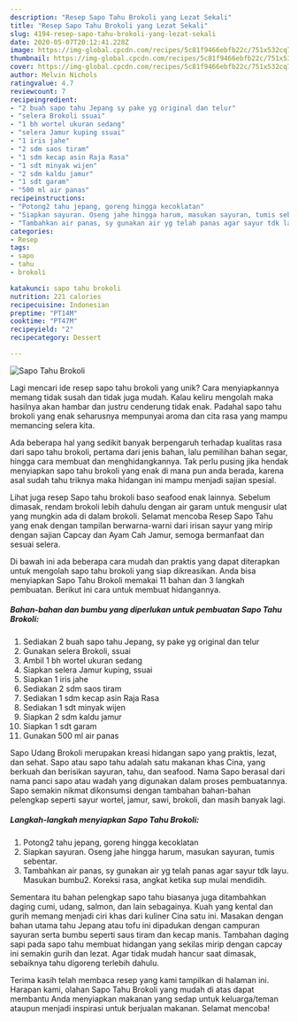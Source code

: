 ```yaml
---
description: "Resep Sapo Tahu Brokoli yang Lezat Sekali"
title: "Resep Sapo Tahu Brokoli yang Lezat Sekali"
slug: 4194-resep-sapo-tahu-brokoli-yang-lezat-sekali
date: 2020-05-07T20:12:41.228Z
image: https://img-global.cpcdn.com/recipes/5c81f9466ebfb22c/751x532cq70/sapo-tahu-brokoli-foto-resep-utama.jpg
thumbnail: https://img-global.cpcdn.com/recipes/5c81f9466ebfb22c/751x532cq70/sapo-tahu-brokoli-foto-resep-utama.jpg
cover: https://img-global.cpcdn.com/recipes/5c81f9466ebfb22c/751x532cq70/sapo-tahu-brokoli-foto-resep-utama.jpg
author: Melvin Nichols
ratingvalue: 4.7
reviewcount: 7
recipeingredient:
- "2 buah sapo tahu Jepang sy pake yg original dan telur"
- "selera Brokoli ssuai"
- "1 bh wortel ukuran sedang"
- "selera Jamur kuping ssuai"
- "1 iris jahe"
- "2 sdm saos tiram"
- "1 sdm kecap asin Raja Rasa"
- "1 sdt minyak wijen"
- "2 sdm kaldu jamur"
- "1 sdt garam"
- "500 ml air panas"
recipeinstructions:
- "Potong2 tahu jepang, goreng hingga kecoklatan"
- "Siapkan sayuran. Oseng jahe hingga harum, masukan sayuran, tumis sebentar."
- "Tambahkan air panas, sy gunakan air yg telah panas agar sayur tdk layu. Masukan bumbu2. Koreksi rasa, angkat ketika sup mulai mendidih."
categories:
- Resep
tags:
- sapo
- tahu
- brokoli

katakunci: sapo tahu brokoli 
nutrition: 221 calories
recipecuisine: Indonesian
preptime: "PT14M"
cooktime: "PT47M"
recipeyield: "2"
recipecategory: Dessert

---
```



![Sapo Tahu Brokoli](https://img-global.cpcdn.com/recipes/5c81f9466ebfb22c/751x532cq70/sapo-tahu-brokoli-foto-resep-utama.jpg)

Lagi mencari ide resep sapo tahu brokoli yang unik? Cara menyiapkannya memang tidak susah dan tidak juga mudah. Kalau keliru mengolah maka hasilnya akan hambar dan justru cenderung tidak enak. Padahal sapo tahu brokoli yang enak seharusnya mempunyai aroma dan cita rasa yang mampu memancing selera kita.

Ada beberapa hal yang sedikit banyak berpengaruh terhadap kualitas rasa dari sapo tahu brokoli, pertama dari jenis bahan, lalu pemilihan bahan segar, hingga cara membuat dan menghidangkannya. Tak perlu pusing jika hendak menyiapkan sapo tahu brokoli yang enak di mana pun anda berada, karena asal sudah tahu triknya maka hidangan ini mampu menjadi sajian spesial.

Lihat juga resep Sapo tahu brokoli baso seafood enak lainnya. Sebelum dimasak, rendam brokoli lebih dahulu dengan air garam untuk mengusir ulat yang mungkin ada di dalam brokoli. Selamat mencoba Resep Sapo Tahu yang enak dengan tampilan berwarna-warni dari irisan sayur yang mirip dengan sajian Capcay dan Ayam Cah Jamur, semoga bermanfaat dan sesuai selera.


Di bawah ini ada beberapa cara mudah dan praktis yang dapat diterapkan untuk mengolah sapo tahu brokoli yang siap dikreasikan. Anda bisa menyiapkan Sapo Tahu Brokoli memakai 11 bahan dan 3 langkah pembuatan. Berikut ini cara untuk membuat hidangannya.

<!--inarticleads1-->

##### Bahan-bahan dan bumbu yang diperlukan untuk pembuatan Sapo Tahu Brokoli:

1. Sediakan 2 buah sapo tahu Jepang, sy pake yg original dan telur
1. Gunakan selera Brokoli, ssuai
1. Ambil 1 bh wortel ukuran sedang
1. Siapkan selera Jamur kuping, ssuai
1. Siapkan 1 iris jahe
1. Sediakan 2 sdm saos tiram
1. Sediakan 1 sdm kecap asin Raja Rasa
1. Sediakan 1 sdt minyak wijen
1. Siapkan 2 sdm kaldu jamur
1. Siapkan 1 sdt garam
1. Gunakan 500 ml air panas


Sapo Udang Brokoli merupakan kreasi hidangan sapo yang praktis, lezat, dan sehat. Sapo atau sapo tahu adalah satu makanan khas Cina, yang berkuah dan berisikan sayuran, tahu, dan seafood. Nama Sapo berasal dari nama panci sapo atau wadah yang digunakan dalam proses pembuatannya. Sapo semakin nikmat dikonsumsi dengan tambahan bahan-bahan pelengkap seperti sayur wortel, jamur, sawi, brokoli, dan masih banyak lagi. 

<!--inarticleads2-->

##### Langkah-langkah menyiapkan Sapo Tahu Brokoli:

1. Potong2 tahu jepang, goreng hingga kecoklatan
1. Siapkan sayuran. Oseng jahe hingga harum, masukan sayuran, tumis sebentar.
1. Tambahkan air panas, sy gunakan air yg telah panas agar sayur tdk layu. Masukan bumbu2. Koreksi rasa, angkat ketika sup mulai mendidih.


Sementara itu bahan pelengkap sapo tahu biasanya juga ditambahkan daging cumi, udang, salmon, dan lain sebagainya. Kuah yang kental dan gurih memang menjadi ciri khas dari kuliner Cina satu ini. Masakan dengan bahan utama tahu Jepang atau tofu ini dipadukan dengan campuran sayuran serta bumbu seperti saus tiram dan kecap manis. Tambahan daging sapi pada sapo tahu membuat hidangan yang sekilas mirip dengan capcay ini semakin gurih dan lezat. Agar tidak mudah hancur saat dimasak, sebaiknya tahu digoreng terlebih dahulu. 

Terima kasih telah membaca resep yang kami tampilkan di halaman ini. Harapan kami, olahan Sapo Tahu Brokoli yang mudah di atas dapat membantu Anda menyiapkan makanan yang sedap untuk keluarga/teman ataupun menjadi inspirasi untuk berjualan makanan. Selamat mencoba!
